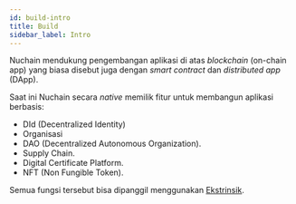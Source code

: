 ```yaml
---
id: build-intro
title: Build
sidebar_label: Intro
---
```


Nuchain mendukung pengembangan aplikasi di atas _blockchain_ (on-chain app) yang biasa disebut juga dengan _smart contract_ dan _distributed app_ (DApp).

Saat ini Nuchain secara _native_ memilik fitur untuk membangun aplikasi berbasis:

- DId (Decentralized Identity)
- Organisasi
- DAO (Decentralized Autonomous Organization).
- Supply Chain.
- Digital Certificate Platform.
- NFT (Non Fungible Token).

Semua fungsi tersebut bisa dipanggil menggunakan [Ekstrinsik](learn-extrinsic.md).
